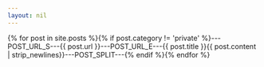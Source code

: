 ```yaml
---
layout: nil
---
```

{% for post in site.posts %}{% if post.category != 'private' %}---POST_URL_S---{{ post.url }}---POST_URL_E---{{ post.title }}{{ post.content | strip_newlines}}---POST_SPLIT---{% endif %}{% endfor %}
